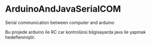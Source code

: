 # ArduinoAndJavaSerialCOM
Serial communication between computer and arduino

Bu projede arduino ile RC car kontrolünü bilgisayarda java ile yapmak hedeflenmiştir.

